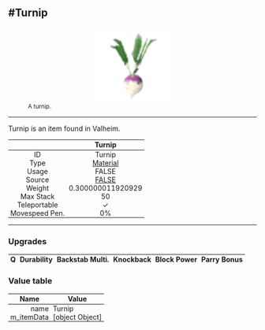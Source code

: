 <meta property="og:title" content="Turnip - MoreValheim" /><meta property="og:type" content="website" /><meta property="og:image" content="/assets/turnip.png" /><meta property="og:description" content="Turnip is an item found in Valheim." /><meta name="theme-color" content="#546D78"><meta name="twitter:card" content="summary_large_image">
#Turnip
-------------
<style>img {width:20px;}.tb {width:150px;display: block;margin-left: auto;margin-right: auto;}</style>

<style>.md-typeset table:not([class]) th:not([align]) {min-width:unset!important;}</style>
<style>td{padding:0em 0.3em!important;text-align:center!important;border-left:.05rem solid var(--md-default-fg-color--lightest)}</style>

<style>th{padding:0.1em 0.3em!important;text-align:center!important;font-weight:bold}</style>

<style>pre{text-align:right!important}</style>
<style>table tr td:first-child {border-left: 0;};</style>

<figure><img src="/assets/turnip.png" class="tb" /><figcaption><small>A turnip.</small></figcaption></figure>

-------------

Turnip is an item found in Valheim.

|        | Turnip              |
| ----------- | ------------------------------------ |
| ID |Turnip
| Type | [Material](../../types/material)
| Usage | FALSE<br>
| Source | [FALSE](../../items/false)
| Weight | 0.300000011920929 |
| Max Stack | 50 |
| Teleportable | ✓
| Movespeed Pen. | 0%


-------------

### Upgrades
| Q | Durability | Backstab Multi. | Knockback | Block Power | Parry Bonus
| - | - | - | - | - | - 


### Value table
| Name | Value
| - | - |
| <div style="text-align:right">name</div> | <div style="text-align:left">Turnip</div> | 
| <div style="text-align:right">m_itemData</div> | <div style="text-align:left">[object Object]</div> | 